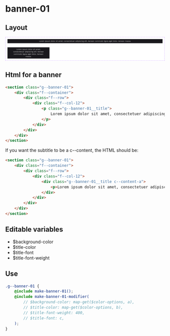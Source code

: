 # banner-01

## Layout

![alt text][banner-01]

[banner-01]: /src/img/global-components/banner/banner-01.png

## Html for a banner

```html
<section class="g--banner-01">
    <div class="f--container">
        <div class="f--row">
            <div class="f--col-12">
                <p class="g--banner-01__title">
                    Lorem ipsum dolor sit amet, consectetuer adipiscing elit. Aenean commodo ligula eget dolor. Aenean massa.
                </p>
            </div>
        </div>
    </div>
</section>
```

If you want the subtitle to be a c--content, the HTML should be:

```html
<section class="g--banner-01">
    <div class="f--container">
        <div class="f--row">
            <div class="f--col-12">
                <div class="g--banner-01__title c--content-a">
                    <p>Lorem ipsum dolor sit amet, consectetuer adipiscing elit. Aenean commodo ligula eget dolor. Aenean massa.</p>
                </div>
            </div>
        </div>
    </div>
</section>
```

## Editable variables

- $background-color
- $title-color
- $title-font
- $title-font-weight

## Use

```scss
.g--banner-01 {
    @include make-banner-01();
    @include make-banner-01-modifier(
        // $background-color: map-get($color-options, a),
        // $title-color: map-get($color-options, b),
        // $title-font-weight: 400,
        // $title-font: c,
    );
}
```
